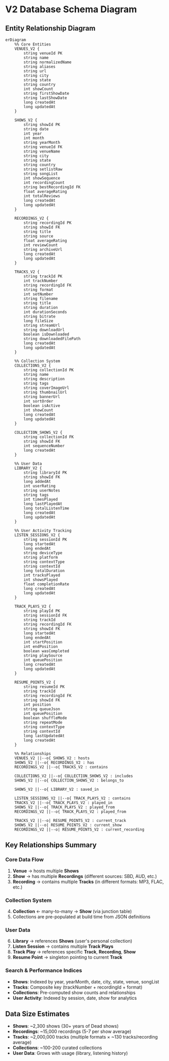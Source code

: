 # V2 Database Schema Diagram

## Entity Relationship Diagram

```mermaid
erDiagram
    %% Core Entities
    VENUES_V2 {
        string venueId PK
        string name
        string normalizedName
        string aliases
        string url
        string city
        string state
        string country
        int showCount
        string firstShowDate
        string lastShowDate
        long createdAt
        long updatedAt
    }

    SHOWS_V2 {
        string showId PK
        string date
        int year
        int month
        string yearMonth
        string venueId FK
        string venueName
        string city
        string state
        string country
        string setlistRaw
        string songList
        int showSequence
        int recordingCount
        string bestRecordingId FK
        float averageRating
        int totalReviews
        long createdAt
        long updatedAt
    }

    RECORDINGS_V2 {
        string recordingId PK 
        string showId FK 
        string title 
        string source 
        float averageRating
        int reviewCount 
        string archiveUrl 
        long createdAt
        long updatedAt
    }

    TRACKS_V2 {
        string trackId PK
        int trackNumber
        string recordingId FK
        string format
        int setNumber
        string filename
        string title
        string duration
        int durationSeconds
        string bitrate
        long fileSize
        string streamUrl
        string downloadUrl
        boolean isDownloaded
        string downloadedFilePath
        long createdAt
        long updatedAt
    }

    %% Collection System
    COLLECTIONS_V2 {
        string collectionId PK 
        string name 
        string description 
        string tags 
        string coverImageUrl 
        string thumbnailUrl 
        string bannerUrl 
        int sortOrder 
        boolean isActive 
        int showCount 
        long createdAt
        long updatedAt
    }

    COLLECTION_SHOWS_V2 {
        string collectionId FK
        string showId FK
        int sequenceNumber
        long createdAt
    }

    %% User Data
    LIBRARY_V2 {
        string libraryId PK 
        string showId FK 
        long addedAt 
        int userRating 
        string userNotes 
        string tags 
        int timesPlayed 
        long lastPlayedAt
        long totalListenTime 
        long createdAt
        long updatedAt
    }

    %% User Activity Tracking
    LISTEN_SESSIONS_V2 {
        string sessionId PK 
        long startedAt 
        long endedAt 
        string deviceType 
        string platform 
        string contextType 
        string contextId 
        long totalDuration 
        int tracksPlayed 
        int showsPlayed 
        float completionRate 
        long createdAt
        long updatedAt
    }

    TRACK_PLAYS_V2 {
        string playId PK 
        string sessionId FK 
        string trackId 
        string recordingId FK 
        string showId FK 
        long startedAt 
        long endedAt 
        int startPosition 
        int endPosition 
        boolean wasCompleted 
        string playSource 
        int queuePosition 
        long createdAt
        long updatedAt
    }

    RESUME_POINTS_V2 {
        string resumeId PK 
        string trackId 
        string recordingId FK 
        string showId FK 
        int position 
        string queueJson 
        int queuePosition 
        boolean shuffleMode 
        string repeatMode 
        string contextType 
        string contextId 
        long lastUpdatedAt
        long createdAt
    }

    %% Relationships
    VENUES_V2 ||--o{ SHOWS_V2 : hosts
    SHOWS_V2 ||--o{ RECORDINGS_V2 : has
    RECORDINGS_V2 ||--o{ TRACKS_V2 : contains
    
    COLLECTIONS_V2 ||--o{ COLLECTION_SHOWS_V2 : includes
    SHOWS_V2 ||--o{ COLLECTION_SHOWS_V2 : belongs_to
    
    SHOWS_V2 ||--o{ LIBRARY_V2 : saved_in
    
    LISTEN_SESSIONS_V2 ||--o{ TRACK_PLAYS_V2 : contains
    TRACKS_V2 ||--o{ TRACK_PLAYS_V2 : played_in
    SHOWS_V2 ||--o{ TRACK_PLAYS_V2 : played_from
    RECORDINGS_V2 ||--o{ TRACK_PLAYS_V2 : played_from
    
    TRACKS_V2 ||--o| RESUME_POINTS_V2 : current_track
    SHOWS_V2 ||--o| RESUME_POINTS_V2 : current_show
    RECORDINGS_V2 ||--o| RESUME_POINTS_V2 : current_recording 
```

## Key Relationships Summary

### Core Data Flow
1. **Venue** → hosts multiple **Shows**
2. **Show** → has multiple **Recordings** (different sources: SBD, AUD, etc.)
3. **Recording** → contains multiple **Tracks** (in different formats: MP3, FLAC, etc.)

### Collection System
4. **Collection** ← many-to-many → **Show** (via junction table)
5. Collections are pre-populated at build time from JSON definitions

### User Data
6. **Library** → references **Shows** (user's personal collection)
7. **Listen Session** → contains multiple **Track Plays**
8. **Track Play** → references specific **Track**, **Recording**, **Show**
9. **Resume Point** → singleton pointing to current **Track**

### Search & Performance Indices
- **Shows**: Indexed by year, yearMonth, date, city, state, venue, songList
- **Tracks**: Composite key (trackNumber + recordingId + format)
- **Collections**: Pre-computed show counts and relationships
- **User Activity**: Indexed by session, date, show for analytics

## Data Size Estimates
- **Shows**: ~2,300 shows (30+ years of Dead shows)
- **Recordings**: ~15,000 recordings (5-7 per show average)
- **Tracks**: ~2,000,000 tracks (multiple formats × ~130 tracks/recording average)
- **Collections**: ~100-200 curated collections
- **User Data**: Grows with usage (library, listening history)